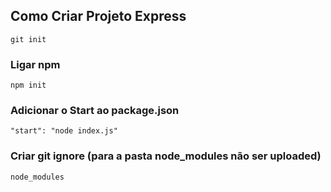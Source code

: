 ## Como Criar Projeto Express
```
git init
```

### Ligar npm
```
npm init
```

### Adicionar o Start ao package.json
```
"start": "node index.js" 
```

### Criar git ignore (para a pasta node_modules não ser uploaded)
```
node_modules
```
